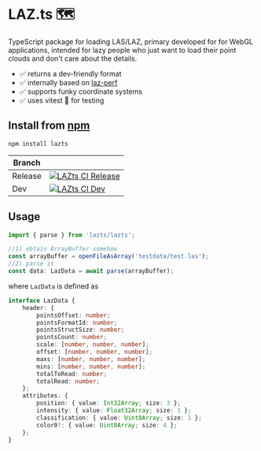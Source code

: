 # LAZ.ts 🗺️

TypeScript package for loading LAS/LAZ, primary developed for for WebGL applications, intended for lazy people who just want to load their point clouds and don't care about the details.

-   ✅ returns a dev-friendly format
-   ✅ internally based on [laz-perf](https://github.com/hobuinc/laz-perf)
-   ✅ supports funky coordinate systems
-   ✅ uses vitest 🧪 for testing

## Install from [npm](https://www.npmjs.com/package/lazts)

```
npm install lazts
```

| Branch  |                                                                                                                                                                            |
| ------- | -------------------------------------------------------------------------------------------------------------------------------------------------------------------------- |
| Release | [![LAZts CI Release](https://github.com/vojtatom/laz.ts/actions/workflows/ci.yaml/badge.svg?branch=release)](https://github.com/vojtatom/laz.ts/actions/workflows/ci.yaml) |
| Dev     | [![LAZts CI Dev](https://github.com/vojtatom/laz.ts/actions/workflows/ci.yaml/badge.svg?branch=dev)](https://github.com/vojtatom/laz.ts/actions/workflows/ci.yaml)         |

## Usage

```ts
import { parse } from 'lazts/lazts';

//1) obtain ArrayBuffer somehow
const arrayBuffer = openFileAsArray('testdata/test.las');
//2) parse it
const data: LazData = await parse(arrayBuffer);
```

where `LazData` is defined as

```ts
interface LazData {
    header: {
        pointsOffset: number;
        pointsFormatId: number;
        pointsStructSize: number;
        pointsCount: number;
        scale: [number, number, number];
        offset: [number, number, number];
        maxs: [number, number, number];
        mins: [number, number, number];
        totalToRead: number;
        totalRead: number;
    };
    attributes: {
        position: { value: Int32Array; size: 3 };
        intensity: { value: Float32Array; size: 1 };
        classification: { value: Uint8Array; size: 1 };
        color0?: { value: Uint8Array; size: 4 };
    };
}
```
